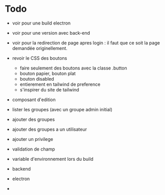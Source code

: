 # Todo

- voir pour une build electron
- voir pour une version avec back-end
- voir pour la redirection de page apres login : il faut que ce soit la page demandée originellement.

- revoir le CSS des boutons
  - faire seulement des boutons avec la classe .button
  - bouton papier, bouton plat
  - bouton disabled
  - entierement en tailwind de preference
  - s'inspirer du site de tailwind
- composant d'edition
- lister les groupes (avec un groupe admin initial)
- ajouter des groupes
- ajouter des groupes a un utilisateur
- ajouter un privilege
- validation de champ

- variable d'environnement lors du build
- backend
- electron
-
